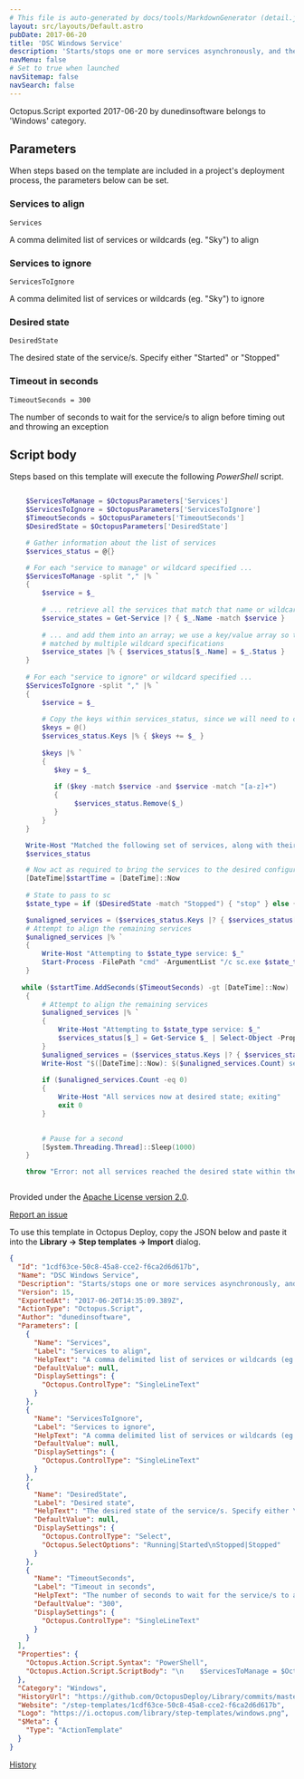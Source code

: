 ```yaml
---
# This file is auto-generated by docs/tools/MarkdownGenerator (detail.js)
layout: src/layouts/Default.astro
pubDate: 2017-06-20
title: 'DSC Windows Service'
description: 'Starts/stops one or more services asynchronously, and then waits for them to align to the specified state'
navMenu: false
# Set to true when launched
navSitemap: false
navSearch: false
---
```


Octopus.Script exported 2017-06-20 by dunedinsoftware belongs to 'Windows' category.

## Parameters

When steps based on the template are included in a project's deployment process, the parameters below can be set.


<div class="param">

### Services to align

`Services`

A comma delimited list of services or wildcards (eg. "Sky") to align

</div>
        
<div class="param">

### Services to ignore

`ServicesToIgnore`

A comma delimited list of services or wildcards (eg. "Sky") to ignore

</div>
        
<div class="param">

### Desired state

`DesiredState`

The desired state of the service/s. Specify either "Started" or "Stopped"

</div>
        
<div class="param">

### Timeout in seconds

`TimeoutSeconds = 300`

The number of seconds to wait for the service/s to align before timing out and throwing an exception

</div>
        

## Script body

Steps based on this template will execute the following *PowerShell* script.

```powershell

    $ServicesToManage = $OctopusParameters['Services']
    $ServicesToIgnore = $OctopusParameters['ServicesToIgnore']
    $TimeoutSeconds = $OctopusParameters['TimeoutSeconds']
    $DesiredState = $OctopusParameters['DesiredState']

    # Gather information about the list of services
    $services_status = @{}

    # For each "service to manage" or wildcard specified ...
    $ServicesToManage -split "," |% `
    {
        $service = $_
    
        # ... retrieve all the services that match that name or wildcard ...
        $service_states = Get-Service |? { $_.Name -match $service }
    
        # ... and add them into an array; we use a key/value array so that services only get added to the array once, even if they are
        # matched by multiple wildcard specifications
        $service_states |% { $services_status[$_.Name] = $_.Status }
    }
    
    # For each "service to ignore" or wildcard specified ...
    $ServicesToIgnore -split "," |% `
    {
        $service = $_
        
        # Copy the keys within services_status, since we will need to change services_status as we enumerate them
        $keys = @()
        $services_status.Keys |% { $keys += $_ }
        
        $keys |% `
        {
           $key = $_
 
           if ($key -match $service -and $service -match "[a-z]+")
           {
                $services_status.Remove($_)
           }
        }
    }

    Write-Host "Matched the following set of services, along with their current status:"
    $services_status

    # Now act as required to bring the services to the desired configuration state
    [DateTime]$startTime = [DateTime]::Now
    
    # State to pass to sc
    $state_type = if ($DesiredState -match "Stopped") { "stop" } else { "start" }

	$unaligned_services = ($services_status.Keys |? { $services_status[$_] -notmatch $DesiredState })
	# Attempt to align the remaining services
	$unaligned_services |% `
	{ 
		Write-Host "Attempting to $state_type service: $_"
		Start-Process -FilePath "cmd" -ArgumentList "/c sc.exe $state_type `"$_`""
	}	
   
   while ($startTime.AddSeconds($TimeoutSeconds) -gt [DateTime]::Now)
    {
		# Attempt to align the remaining services
		$unaligned_services |% `
		{ 
			Write-Host "Attempting to $state_type service: $_"
			$services_status[$_] = Get-Service $_ | Select-Object -Property "Status"
		}	
		$unaligned_services = ($services_status.Keys |? { $services_status[$_] -notmatch $DesiredState })
		Write-Host "$([DateTime]::Now): $($unaligned_services.Count) services of $($services_status.Count) not yet at status: $DesiredState"
		
        if ($unaligned_services.Count -eq 0)
        {
            Write-Host "All services now at desired state; exiting"
            exit 0
        }

          
        # Pause for a second
        [System.Threading.Thread]::Sleep(1000)
    }

    throw "Error: not all services reached the desired state within the specified timeframe: $unaligned_services"



```

Provided under the [Apache License version 2.0](https://github.com/OctopusDeploy/Library/blob/master/LICENSE.txt).

[Report an issue](https://github.com/OctopusDeploy/Library/issues/new?assignees=&labels=&projects=&template=bug-report.yml&title=Issue%20with%20DSC%20Windows%20Service&step-template=DSC%20Windows%20Service)

<div class="get-json">

To use this template in Octopus Deploy, copy the JSON below and paste it into the **Library → Step templates → Import** dialog.

```json
{
  "Id": "1cdf63ce-50c8-45a8-cce2-f6ca2d6d617b",
  "Name": "DSC Windows Service",
  "Description": "Starts/stops one or more services asynchronously, and then waits for them to align to the specified state",
  "Version": 15,
  "ExportedAt": "2017-06-20T14:35:09.389Z",
  "ActionType": "Octopus.Script",
  "Author": "dunedinsoftware",
  "Parameters": [
    {
      "Name": "Services",
      "Label": "Services to align",
      "HelpText": "A comma delimited list of services or wildcards (eg. \"Sky\") to align",
      "DefaultValue": null,
      "DisplaySettings": {
        "Octopus.ControlType": "SingleLineText"
      }
    },
    {
      "Name": "ServicesToIgnore",
      "Label": "Services to ignore",
      "HelpText": "A comma delimited list of services or wildcards (eg. \"Sky\") to ignore",
      "DefaultValue": null,
      "DisplaySettings": {
        "Octopus.ControlType": "SingleLineText"
      }
    },
    {
      "Name": "DesiredState",
      "Label": "Desired state",
      "HelpText": "The desired state of the service/s. Specify either \"Started\" or \"Stopped\"",
      "DefaultValue": null,
      "DisplaySettings": {
        "Octopus.ControlType": "Select",
        "Octopus.SelectOptions": "Running|Started\nStopped|Stopped"
      }
    },
    {
      "Name": "TimeoutSeconds",
      "Label": "Timeout in seconds",
      "HelpText": "The number of seconds to wait for the service/s to align before timing out and throwing an exception",
      "DefaultValue": "300",
      "DisplaySettings": {
        "Octopus.ControlType": "SingleLineText"
      }
    }
  ],
  "Properties": {
    "Octopus.Action.Script.Syntax": "PowerShell",
    "Octopus.Action.Script.ScriptBody": "\n    $ServicesToManage = $OctopusParameters['Services']\n    $ServicesToIgnore = $OctopusParameters['ServicesToIgnore']\n    $TimeoutSeconds = $OctopusParameters['TimeoutSeconds']\n    $DesiredState = $OctopusParameters['DesiredState']\n\n    # Gather information about the list of services\n    $services_status = @{}\n\n    # For each \"service to manage\" or wildcard specified ...\n    $ServicesToManage -split \",\" |% `\n    {\n        $service = $_\n    \n        # ... retrieve all the services that match that name or wildcard ...\n        $service_states = Get-Service |? { $_.Name -match $service }\n    \n        # ... and add them into an array; we use a key/value array so that services only get added to the array once, even if they are\n        # matched by multiple wildcard specifications\n        $service_states |% { $services_status[$_.Name] = $_.Status }\n    }\n    \n    # For each \"service to ignore\" or wildcard specified ...\n    $ServicesToIgnore -split \",\" |% `\n    {\n        $service = $_\n        \n        # Copy the keys within services_status, since we will need to change services_status as we enumerate them\n        $keys = @()\n        $services_status.Keys |% { $keys += $_ }\n        \n        $keys |% `\n        {\n           $key = $_\n \n           if ($key -match $service -and $service -match \"[a-z]+\")\n           {\n                $services_status.Remove($_)\n           }\n        }\n    }\n\n    Write-Host \"Matched the following set of services, along with their current status:\"\n    $services_status\n\n    # Now act as required to bring the services to the desired configuration state\n    [DateTime]$startTime = [DateTime]::Now\n    \n    # State to pass to sc\n    $state_type = if ($DesiredState -match \"Stopped\") { \"stop\" } else { \"start\" }\n\n\t$unaligned_services = ($services_status.Keys |? { $services_status[$_] -notmatch $DesiredState })\n\t# Attempt to align the remaining services\n\t$unaligned_services |% `\n\t{ \n\t\tWrite-Host \"Attempting to $state_type service: $_\"\n\t\tStart-Process -FilePath \"cmd\" -ArgumentList \"/c sc.exe $state_type `\"$_`\"\"\n\t}\t\n   \n   while ($startTime.AddSeconds($TimeoutSeconds) -gt [DateTime]::Now)\n    {\n\t\t# Attempt to align the remaining services\n\t\t$unaligned_services |% `\n\t\t{ \n\t\t\tWrite-Host \"Attempting to $state_type service: $_\"\n\t\t\t$services_status[$_] = Get-Service $_ | Select-Object -Property \"Status\"\n\t\t}\t\n\t\t$unaligned_services = ($services_status.Keys |? { $services_status[$_] -notmatch $DesiredState })\n\t\tWrite-Host \"$([DateTime]::Now): $($unaligned_services.Count) services of $($services_status.Count) not yet at status: $DesiredState\"\n\t\t\n        if ($unaligned_services.Count -eq 0)\n        {\n            Write-Host \"All services now at desired state; exiting\"\n            exit 0\n        }\n\n          \n        # Pause for a second\n        [System.Threading.Thread]::Sleep(1000)\n    }\n\n    throw \"Error: not all services reached the desired state within the specified timeframe: $unaligned_services\"\n\n\n"
  },
  "Category": "Windows",
  "HistoryUrl": "https://github.com/OctopusDeploy/Library/commits/master/step-templates//opt/buildagent/work/75443764cd38076d/step-templates/dsc-windows-service.json",
  "Website": "/step-templates/1cdf63ce-50c8-45a8-cce2-f6ca2d6d617b",
  "Logo": "https://i.octopus.com/library/step-templates/windows.png",
  "$Meta": {
    "Type": "ActionTemplate"
  }
}
```

[History](https://github.com/OctopusDeploy/Library/commits/master/step-templates/https://github.com/OctopusDeploy/Library/commits/master/step-templates//opt/buildagent/work/75443764cd38076d/step-templates/dsc-windows-service.json)

</div>
